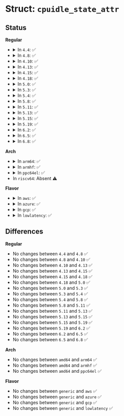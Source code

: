 # Struct: <code>cpuidle_state_attr</code>

## Status
<b>Regular</b>
<ul>
<li>
<details>
<summary>In <code>4.4</code>: ✅</summary>

```c
struct cpuidle_state_attr {
    struct attribute attr;
    ssize_t (*show)(struct cpuidle_state *, struct cpuidle_state_usage *, char *);
    ssize_t (*store)(struct cpuidle_state *, struct cpuidle_state_usage *, const char *, size_t);
};
```
</details>
</li>
<li>
<details>
<summary>In <code>4.8</code>: ✅</summary>

```c
struct cpuidle_state_attr {
    struct attribute attr;
    ssize_t (*show)(struct cpuidle_state *, struct cpuidle_state_usage *, char *);
    ssize_t (*store)(struct cpuidle_state *, struct cpuidle_state_usage *, const char *, size_t);
};
```
</details>
</li>
<li>
<details>
<summary>In <code>4.10</code>: ✅</summary>

```c
struct cpuidle_state_attr {
    struct attribute attr;
    ssize_t (*show)(struct cpuidle_state *, struct cpuidle_state_usage *, char *);
    ssize_t (*store)(struct cpuidle_state *, struct cpuidle_state_usage *, const char *, size_t);
};
```
</details>
</li>
<li>
<details>
<summary>In <code>4.13</code>: ✅</summary>

```c
struct cpuidle_state_attr {
    struct attribute attr;
    ssize_t (*show)(struct cpuidle_state *, struct cpuidle_state_usage *, char *);
    ssize_t (*store)(struct cpuidle_state *, struct cpuidle_state_usage *, const char *, size_t);
};
```
</details>
</li>
<li>
<details>
<summary>In <code>4.15</code>: ✅</summary>

```c
struct cpuidle_state_attr {
    struct attribute attr;
    ssize_t (*show)(struct cpuidle_state *, struct cpuidle_state_usage *, char *);
    ssize_t (*store)(struct cpuidle_state *, struct cpuidle_state_usage *, const char *, size_t);
};
```
</details>
</li>
<li>
<details>
<summary>In <code>4.18</code>: ✅</summary>

```c
struct cpuidle_state_attr {
    struct attribute attr;
    ssize_t (*show)(struct cpuidle_state *, struct cpuidle_state_usage *, char *);
    ssize_t (*store)(struct cpuidle_state *, struct cpuidle_state_usage *, const char *, size_t);
};
```
</details>
</li>
<li>
<details>
<summary>In <code>5.0</code>: ✅</summary>

```c
struct cpuidle_state_attr {
    struct attribute attr;
    ssize_t (*show)(struct cpuidle_state *, struct cpuidle_state_usage *, char *);
    ssize_t (*store)(struct cpuidle_state *, struct cpuidle_state_usage *, const char *, size_t);
};
```
</details>
</li>
<li>
<details>
<summary>In <code>5.3</code>: ✅</summary>

```c
struct cpuidle_state_attr {
    struct attribute attr;
    ssize_t (*show)(struct cpuidle_state *, struct cpuidle_state_usage *, char *);
    ssize_t (*store)(struct cpuidle_state *, struct cpuidle_state_usage *, const char *, size_t);
};
```
</details>
</li>
<li>
<details>
<summary>In <code>5.4</code>: ✅</summary>

```c
struct cpuidle_state_attr {
    struct attribute attr;
    ssize_t (*show)(struct cpuidle_state *, struct cpuidle_state_usage *, char *);
    ssize_t (*store)(struct cpuidle_state *, struct cpuidle_state_usage *, const char *, size_t);
};
```
</details>
</li>
<li>
<details>
<summary>In <code>5.8</code>: ✅</summary>

```c
struct cpuidle_state_attr {
    struct attribute attr;
    ssize_t (*show)(struct cpuidle_state *, struct cpuidle_state_usage *, char *);
    ssize_t (*store)(struct cpuidle_state *, struct cpuidle_state_usage *, const char *, size_t);
};
```
</details>
</li>
<li>
<details>
<summary>In <code>5.11</code>: ✅</summary>

```c
struct cpuidle_state_attr {
    struct attribute attr;
    ssize_t (*show)(struct cpuidle_state *, struct cpuidle_state_usage *, char *);
    ssize_t (*store)(struct cpuidle_state *, struct cpuidle_state_usage *, const char *, size_t);
};
```
</details>
</li>
<li>
<details>
<summary>In <code>5.13</code>: ✅</summary>

```c
struct cpuidle_state_attr {
    struct attribute attr;
    ssize_t (*show)(struct cpuidle_state *, struct cpuidle_state_usage *, char *);
    ssize_t (*store)(struct cpuidle_state *, struct cpuidle_state_usage *, const char *, size_t);
};
```
</details>
</li>
<li>
<details>
<summary>In <code>5.15</code>: ✅</summary>

```c
struct cpuidle_state_attr {
    struct attribute attr;
    ssize_t (*show)(struct cpuidle_state *, struct cpuidle_state_usage *, char *);
    ssize_t (*store)(struct cpuidle_state *, struct cpuidle_state_usage *, const char *, size_t);
};
```
</details>
</li>
<li>
<details>
<summary>In <code>5.19</code>: ✅</summary>

```c
struct cpuidle_state_attr {
    struct attribute attr;
    ssize_t (*show)(struct cpuidle_state *, struct cpuidle_state_usage *, char *);
    ssize_t (*store)(struct cpuidle_state *, struct cpuidle_state_usage *, const char *, size_t);
};
```
</details>
</li>
<li>
<details>
<summary>In <code>6.2</code>: ✅</summary>

```c
struct cpuidle_state_attr {
    struct attribute attr;
    ssize_t (*show)(struct cpuidle_state *, struct cpuidle_state_usage *, char *);
    ssize_t (*store)(struct cpuidle_state *, struct cpuidle_state_usage *, const char *, size_t);
};
```
</details>
</li>
<li>
<details>
<summary>In <code>6.5</code>: ✅</summary>

```c
struct cpuidle_state_attr {
    struct attribute attr;
    ssize_t (*show)(struct cpuidle_state *, struct cpuidle_state_usage *, char *);
    ssize_t (*store)(struct cpuidle_state *, struct cpuidle_state_usage *, const char *, size_t);
};
```
</details>
</li>
<li>
<details>
<summary>In <code>6.8</code>: ✅</summary>

```c
struct cpuidle_state_attr {
    struct attribute attr;
    ssize_t (*show)(struct cpuidle_state *, struct cpuidle_state_usage *, char *);
    ssize_t (*store)(struct cpuidle_state *, struct cpuidle_state_usage *, const char *, size_t);
};
```
</details>
</li>
</ul>
<b>Arch</b>
<ul>
<li>
<details>
<summary>In <code>arm64</code>: ✅</summary>

```c
struct cpuidle_state_attr {
    struct attribute attr;
    ssize_t (*show)(struct cpuidle_state *, struct cpuidle_state_usage *, char *);
    ssize_t (*store)(struct cpuidle_state *, struct cpuidle_state_usage *, const char *, size_t);
};
```
</details>
</li>
<li>
<details>
<summary>In <code>armhf</code>: ✅</summary>

```c
struct cpuidle_state_attr {
    struct attribute attr;
    ssize_t (*show)(struct cpuidle_state *, struct cpuidle_state_usage *, char *);
    ssize_t (*store)(struct cpuidle_state *, struct cpuidle_state_usage *, const char *, size_t);
};
```
</details>
</li>
<li>
<details>
<summary>In <code>ppc64el</code>: ✅</summary>

```c
struct cpuidle_state_attr {
    struct attribute attr;
    ssize_t (*show)(struct cpuidle_state *, struct cpuidle_state_usage *, char *);
    ssize_t (*store)(struct cpuidle_state *, struct cpuidle_state_usage *, const char *, size_t);
};
```
</details>
</li>
<li>
In <code>riscv64</code>: Absent ⚠️
</li>
</ul>
<b>Flavor</b>
<ul>
<li>
<details>
<summary>In <code>aws</code>: ✅</summary>

```c
struct cpuidle_state_attr {
    struct attribute attr;
    ssize_t (*show)(struct cpuidle_state *, struct cpuidle_state_usage *, char *);
    ssize_t (*store)(struct cpuidle_state *, struct cpuidle_state_usage *, const char *, size_t);
};
```
</details>
</li>
<li>
<details>
<summary>In <code>azure</code>: ✅</summary>

```c
struct cpuidle_state_attr {
    struct attribute attr;
    ssize_t (*show)(struct cpuidle_state *, struct cpuidle_state_usage *, char *);
    ssize_t (*store)(struct cpuidle_state *, struct cpuidle_state_usage *, const char *, size_t);
};
```
</details>
</li>
<li>
<details>
<summary>In <code>gcp</code>: ✅</summary>

```c
struct cpuidle_state_attr {
    struct attribute attr;
    ssize_t (*show)(struct cpuidle_state *, struct cpuidle_state_usage *, char *);
    ssize_t (*store)(struct cpuidle_state *, struct cpuidle_state_usage *, const char *, size_t);
};
```
</details>
</li>
<li>
<details>
<summary>In <code>lowlatency</code>: ✅</summary>

```c
struct cpuidle_state_attr {
    struct attribute attr;
    ssize_t (*show)(struct cpuidle_state *, struct cpuidle_state_usage *, char *);
    ssize_t (*store)(struct cpuidle_state *, struct cpuidle_state_usage *, const char *, size_t);
};
```
</details>
</li>
</ul>

## Differences
<b>Regular</b>
<ul>
<li>
No changes between <code>4.4</code> and <code>4.8</code> ✅
</li>
<li>
No changes between <code>4.8</code> and <code>4.10</code> ✅
</li>
<li>
No changes between <code>4.10</code> and <code>4.13</code> ✅
</li>
<li>
No changes between <code>4.13</code> and <code>4.15</code> ✅
</li>
<li>
No changes between <code>4.15</code> and <code>4.18</code> ✅
</li>
<li>
No changes between <code>4.18</code> and <code>5.0</code> ✅
</li>
<li>
No changes between <code>5.0</code> and <code>5.3</code> ✅
</li>
<li>
No changes between <code>5.3</code> and <code>5.4</code> ✅
</li>
<li>
No changes between <code>5.4</code> and <code>5.8</code> ✅
</li>
<li>
No changes between <code>5.8</code> and <code>5.11</code> ✅
</li>
<li>
No changes between <code>5.11</code> and <code>5.13</code> ✅
</li>
<li>
No changes between <code>5.13</code> and <code>5.15</code> ✅
</li>
<li>
No changes between <code>5.15</code> and <code>5.19</code> ✅
</li>
<li>
No changes between <code>5.19</code> and <code>6.2</code> ✅
</li>
<li>
No changes between <code>6.2</code> and <code>6.5</code> ✅
</li>
<li>
No changes between <code>6.5</code> and <code>6.8</code> ✅
</li>
</ul>
<b>Arch</b>
<ul>
<li>
No changes between <code>amd64</code> and <code>arm64</code> ✅
</li>
<li>
No changes between <code>amd64</code> and <code>armhf</code> ✅
</li>
<li>
No changes between <code>amd64</code> and <code>ppc64el</code> ✅
</li>
</ul>
<b>Flavor</b>
<ul>
<li>
No changes between <code>generic</code> and <code>aws</code> ✅
</li>
<li>
No changes between <code>generic</code> and <code>azure</code> ✅
</li>
<li>
No changes between <code>generic</code> and <code>gcp</code> ✅
</li>
<li>
No changes between <code>generic</code> and <code>lowlatency</code> ✅
</li>
</ul>
